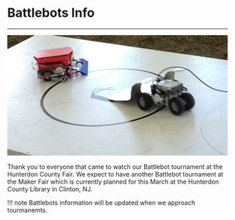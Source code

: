 # Battlebots Info
---

![Battlebots](img/battlebots.png)

Thank you to everyone that came to watch our Battlebot tournament at the Hunterdon County Fair. We expect to have another Battlebot tournament at the Maker Fair which is currently planned for this March at the Hunterdon County Library in Clinton, NJ. 

!!! note
    Battlebots information will be updated when we approach tourmanemts.
